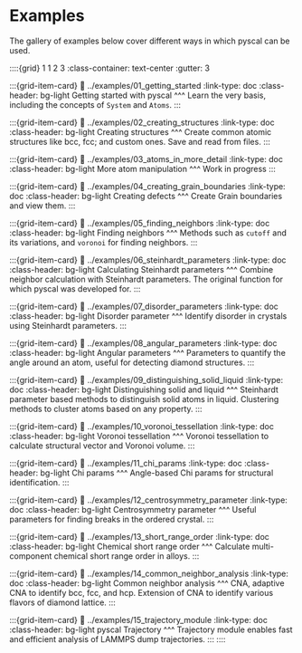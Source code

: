 # Examples

The gallery of examples below cover different ways in which pyscal can be used.

::::{grid} 1 1 2 3
:class-container: text-center
:gutter: 3

:::{grid-item-card}
:link: ../examples/01_getting_started
:link-type: doc
:class-header: bg-light
Getting started with pyscal
^^^
Learn the very basis, including the concepts of `System` and `Atoms`.
:::

:::{grid-item-card}
:link: ../examples/02_creating_structures
:link-type: doc
:class-header: bg-light
Creating structures
^^^
Create common atomic structures like bcc, fcc; and custom ones. Save and read from files.
:::

:::{grid-item-card}
:link: ../examples/03_atoms_in_more_detail
:link-type: doc
:class-header: bg-light
More atom manipulation
^^^
Work in progress
:::

:::{grid-item-card}
:link: ../examples/04_creating_grain_boundaries
:link-type: doc
:class-header: bg-light
Creating defects
^^^
Create Grain boundaries and view them.
:::

:::{grid-item-card}
:link: ../examples/05_finding_neighbors
:link-type: doc
:class-header: bg-light
Finding neighbors
^^^
Methods such as `cutoff` and its variations, and `voronoi` for finding neighbors.
:::

:::{grid-item-card}
:link: ../examples/06_steinhardt_parameters
:link-type: doc
:class-header: bg-light
Calculating Steinhardt parameters
^^^
Combine neighbor calculation with Steinhardt parameters. The original function for which pyscal was developed for.
:::

:::{grid-item-card}
:link: ../examples/07_disorder_parameters
:link-type: doc
:class-header: bg-light
Disorder parameter
^^^
Identify disorder in crystals using Steinhardt parameters.
:::

:::{grid-item-card}
:link: ../examples/08_angular_parameters
:link-type: doc
:class-header: bg-light
Angular parameters
^^^
Parameters to quantify the angle around an atom, useful for detecting diamond structures.
:::

:::{grid-item-card}
:link: ../examples/09_distinguishing_solid_liquid
:link-type: doc
:class-header: bg-light
Distinguishing solid and liquid
^^^
Steinhardt parameter based methods to distinguish solid atoms in liquid. Clustering methods to cluster atoms based on any property.
:::

:::{grid-item-card}
:link: ../examples/10_voronoi_tessellation
:link-type: doc
:class-header: bg-light
Voronoi tessellation
^^^
Voronoi tessellation to calculate structural vector and Voronoi volume.
:::

:::{grid-item-card}
:link: ../examples/11_chi_params
:link-type: doc
:class-header: bg-light
Chi params
^^^
Angle-based Chi params for structural identification.
:::

:::{grid-item-card}
:link: ../examples/12_centrosymmetry_parameter
:link-type: doc
:class-header: bg-light
Centrosymmetry parameter
^^^
Useful parameters for finding breaks in the ordered crystal.
:::

:::{grid-item-card}
:link: ../examples/13_short_range_order
:link-type: doc
:class-header: bg-light
Chemical short range order
^^^
Calculate multi-component chemical short range order in alloys.
:::

:::{grid-item-card}
:link: ../examples/14_common_neighbor_analysis
:link-type: doc
:class-header: bg-light
Common neighbor analysis
^^^
CNA, adaptive CNA to identify bcc, fcc, and hcp. Extension of CNA to identify various flavors of diamond lattice.
:::

:::{grid-item-card}
:link: ../examples/15_trajectory_module
:link-type: doc
:class-header: bg-light
pyscal Trajectory
^^^
Trajectory module enables fast and efficient analysis of LAMMPS dump trajectories.
:::
::::


